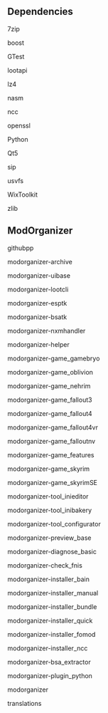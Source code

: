 ## Dependencies

7zip

boost

GTest

lootapi

lz4

nasm

ncc

openssl

Python

Qt5

sip

usvfs

WixToolkit

zlib

## ModOrganizer

githubpp

modorganizer-archive

modorganizer-uibase

modorganizer-lootcli

modorganizer-esptk

modorganizer-bsatk

modorganizer-nxmhandler

modorganizer-helper

modorganizer-game_gamebryo

modorganizer-game_oblivion

modorganizer-game_nehrim

modorganizer-game_fallout3

modorganizer-game_fallout4

modorganizer-game_fallout4vr

modorganizer-game_falloutnv

modorganizer-game_features

modorganizer-game_skyrim

modorganizer-game_skyrimSE

modorganizer-tool_inieditor

modorganizer-tool_inibakery

modorganizer-tool_configurator

modorganizer-preview_base

modorganizer-diagnose_basic

modorganizer-check_fnis

modorganizer-installer_bain

modorganizer-installer_manual

modorganizer-installer_bundle

modorganizer-installer_quick

modorganizer-installer_fomod

modorganizer-installer_ncc

modorganizer-bsa_extractor

modorganizer-plugin_python

modorganizer

translations
